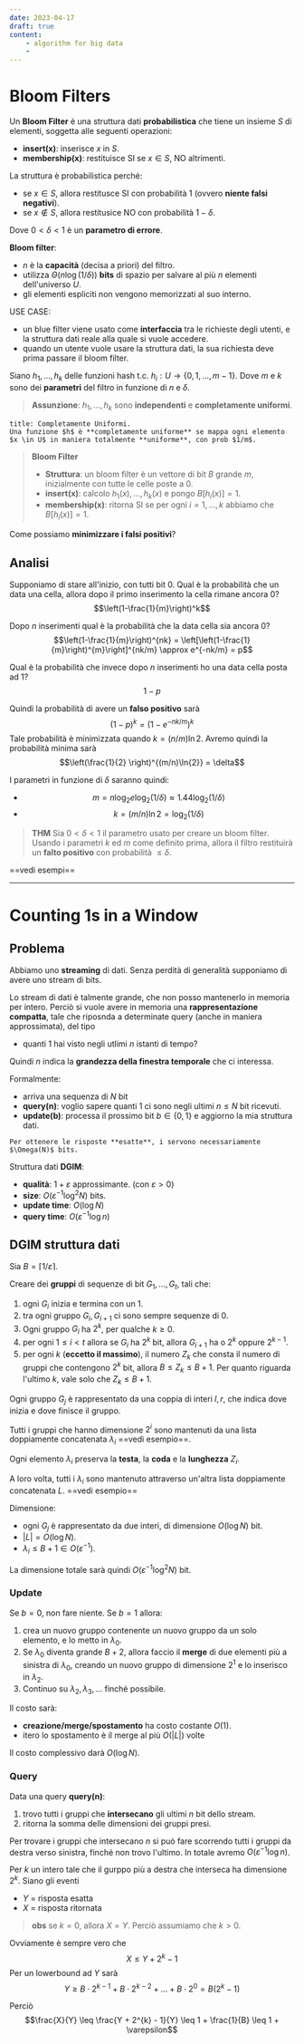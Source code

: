 ```yaml
---
date: 2023-04-17
draft: true
content:
    - algorithm for big data
    - 
---
```


# Bloom Filters
Un **Bloom Filter** è una struttura dati **probabilistica** che tiene un insieme $S$ di elementi, soggetta alle seguenti operazioni:
- **insert(x)**: inserisce $x$ in $S$.
- **membership(x)**: restituisce SI se $x \in S$, NO altrimenti.

La struttura è probabilistica perché:
- se $x \in S$, allora restitusce SI con probabilità 1 (ovvero **niente falsi negativi**).
- se $x \not\in S$, allora restitusice NO con probabilità $1 - \delta$.

Dove $0 < \delta < 1$ è un **parametro di errore**.

**Bloom filter**:
- $n$ è la **capacità** (decisa a priori) del filtro.
- utilizza $\Theta(n \log(1/\delta))$ **bits** di spazio per salvare al più $n$ elementi dell'universo $U$.
- gli elementi espliciti non vengono memorizzati al suo interno.

USE CASE:
- un blue filter viene usato come **interfaccia** tra le richieste degli utenti, e la struttura dati reale alla quale si vuole accedere.
- quando un utente vuole usare la struttura dati, la sua richiesta deve prima passare il bloom filter.

Siano $h_1,...,h_k$ delle funzioni hash t.c. $h_i: U \to \lbrace 0,1,...,m-1 \rbrace$.
Dove $m$ e $k$ sono dei **parametri** del filtro in funzione di $n$ e $\delta$.

> **Assunzione**: $h_1,...,h_k$ sono **independenti** e **completamente uniformi**.

```ad-info
title: Completamente Uniformi.
Una funzione $h$ è **completamente uniforme** se mappa ogni elemento $x \in U$ in maniera totalmente **uniforme**, con prob $1/m$.
```

> **Bloom Filter**
> - **Struttura**: un bloom filter è un vettore di bit $B$ grande $m$, inizialmente con tutte le celle poste a 0.
> - **insert(x)**: calcolo $h_1(x),...,h_k(x)$ e pongo $B \left[ h_i(x) \right] = 1$.
> - **membership(x)**: ritorna SI se per ogni $i = 1,...,k$ abbiamo che $B \left[ h_i(x) \right] = 1$.


Come possiamo **minimizzare i falsi positivi**?

## Analisi

Supponiamo di stare all'inizio, con tutti bit 0.
Qual è la probabilità che un data una cella, allora dopo il primo inserimento la cella rimane ancora 0? $$\left(1-\frac{1}{m}\right)^k$$

Dopo $n$ inserimenti qual è la probabilità che la data cella sia ancora 0?
$$\left(1-\frac{1}{m}\right)^{nk} = \left[\left(1-\frac{1}{m}\right)^{m}\right]^{nk/m} \approx e^{-nk/m} = p$$

Qual è la probabilità che invece dopo $n$ inserimenti ho una data cella posta ad 1?
$$1-p$$

Quindi la probabilità di avere un **falso positivo** sarà $$(1-p)^k = \left( 1 - e^{-nk/m} \right)^{k}$$
Tale probabilità è minimizzata quando $k = (n/m) \ln{2}$.
Avremo quindi la probabilità minima sarà $$\left(\frac{1}{2} \right)^{(m/n)\ln{2}} = \delta$$

I parametri in funzione di $\delta$ saranno quindi:
- $$m = n\log_2{e}\log_2{(1/\delta)} \approx 1.44 \log_2{(1/\delta)}$$
- $$k = (m/n)\ln{2} = \log_2{(1/\delta)}$$

> **THM**
> Sia $0 < \delta < 1$ il parametro usato per creare un bloom filter. Usando i parametri $k$ ed $m$ come definito prima, allora il filtro restituirà un **falto positivo** con probabilità $\leq \delta$.

==vedi esempi==

-----
# Counting 1s in a Window
## Problema
Abbiamo uno **streaming** di dati.
Senza perdità di generalità supponiamo di avere uno stream di bits.

Lo stream di dati è talmente grande, che non posso mantenerlo in memoria per intero.
Perciò si vuole avere in memoria una **rappresentazione compatta**, tale che riposnda a determinate query (anche in maniera approssimata), del tipo
- quanti 1 hai visto negli utlimi $n$ istanti di tempo?

Quindi $n$ indica la **grandezza della finestra temporale** che ci interessa.

Formalmente:
- arriva una sequenza di $N$ bit
- **query(n)**: voglio sapere quanti 1 ci sono negli ultimi $n \leq N$ bit ricevuti.
- **update(b)**: processa il prossimo bit $b \in \lbrace 0,1 \rbrace$ e aggiorno la mia struttura dati.

```ad-warning
Per ottenere le risposte **esatte**, i servono necessariamente $\Omega(N)$ bits.
```


Struttura dati **DGIM**:
- **qualità**: $1 + \varepsilon$ approssimante. (con $\varepsilon > 0$)
- **size**: $O(\varepsilon^{-1}\log^2{N})$ bits.
- **update time**: $O(\log{N})$
- **query time**: $O(\varepsilon^{-1}\log{n})$

## DGIM struttura dati
Sia $B = \lceil 1/\varepsilon \rceil$.

Creare dei **gruppi** di sequenze di bit $G_1,..., G_t$, tali che:

1. ogni $G_i$ inizia e termina con un 1.
2. tra ogni gruppo $G_i, G_{i+1}$ ci sono sempre sequenze di 0.
3. Ogni gruppo $G_i$ ha $2^{k}$, per qualche $k \geq 0$.
4. per ogni $1 \leq i < t$ allora se $G_i$ ha $2^k$ bit, allora $G_{i+1}$ ha o $2^{k}$ oppure $2^{k-1}$.
5. per ogni $k$ (**eccetto il massimo**), il numero $Z_k$ che consta il numero di gruppi che contengono $2^k$ bit, allora $B \leq Z_k \leq B+1$. Per quanto riguarda l'ultimo $k$, vale solo che $Z_k \leq B+1$.

Ogni gruppo $G_j$ è rappresentato da una coppia di interi $l,r$, che indica dove inizia e dove finisce il gruppo.

Tutti i gruppi che hanno dimensione $2^i$ sono mantenuti da una lista doppiamente concatenata $\lambda_i$ ==vedi esempio==.

Ogni elemento $\lambda_i$ preserva la **testa**, la **coda** e la **lunghezza** $Z_i$.

A loro volta, tutti i $\lambda_i$ sono mantenuto attraverso un'altra lista doppiamente concatenata $L$. ==vedi esempio==

Dimensione:
- ogni $G_j$ è rappresentato da due interi, di dimensione $O(\log{N})$ bit.
- $\vert L \vert = O(\log{N})$.
- $\lambda_i \leq B+1 \in O(\varepsilon^{-1})$.

La dimensione totale sarà quindi $O(\varepsilon^{-1}\log^2{N})$ bit.

### Update
Se $b = 0$, non fare niente.
Se $b=1$ allora:
1. crea un nuovo gruppo contenente un nuovo gruppo da un solo elemento, e lo metto in $\lambda_0$.
2. Se $\lambda_0$ diventa grande $B+2$, allora faccio il **merge** di due elementi più a sinistra di $\lambda_0$, creando un nuovo gruppo di dimensione $2^1$ e lo inserisco in $\lambda_2$.
3. Continuo su $\lambda_2, \lambda_3,...$ finché possibile.

Il costo sarà:
- **creazione/merge/spostamento** ha costo costante $O(1)$.
- itero lo spostamento è il merge al più $O(\vert L \vert)$ volte

Il costo complessivo darà $O(\log{N})$.

### Query
Data una query **query(n)**:
1. trovo tutti i gruppi che **intersecano** gli ultimi $n$ bit dello stream.
2. ritorna la somma delle dimensioni dei gruppi presi.

Per trovare i gruppi che intersecano $n$ si può fare scorrendo tutti i gruppi da destra verso sinistra, finché non trovo l'ultimo.
In totale avremo $O(\varepsilon^{-1}\log{n})$.


Per $k$ un intero tale che il gurppo più a destra che interseca ha dimensione $2^{k}$.
Siano gli eventi
- $Y$ = risposta esatta
- $X$ = risposta ritornata

> **obs**
> se $k = 0$, allora $X=Y$. Perciò assumiamo che $k > 0$.

Ovviamente è sempre vero che $$X \leq Y + 2^{k} - 1$$
Per un lowerbound ad $Y$ sarà $$Y \geq B \cdot 2^{k-1} + B \cdot 2^{k-2} + ... + B \cdot 2^{0} = B(2^k-1)$$

Perciò $$\frac{X}{Y} \leq \frac{Y + 2^{k} - 1}{Y} \leq 1 + \frac{1}{B} \leq 1 + \varepsilon$$

